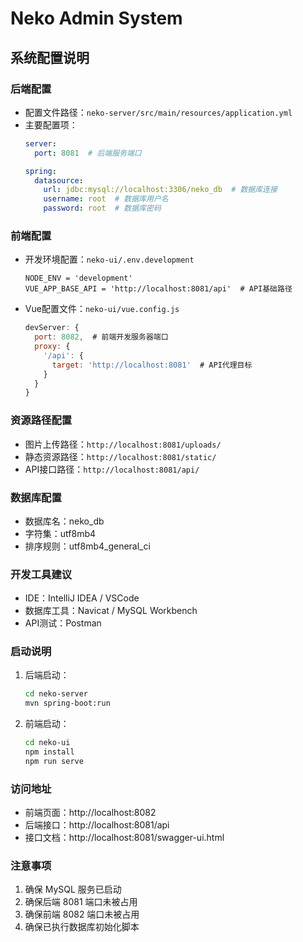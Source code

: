 # Neko Admin System

## 系统配置说明

### 后端配置
- 配置文件路径：`neko-server/src/main/resources/application.yml`
- 主要配置项：
  ```yaml
  server:
    port: 8081  # 后端服务端口

  spring:
    datasource:
      url: jdbc:mysql://localhost:3306/neko_db  # 数据库连接
      username: root  # 数据库用户名
      password: root  # 数据库密码
  ```

### 前端配置
- 开发环境配置：`neko-ui/.env.development`
  ```
  NODE_ENV = 'development'
  VUE_APP_BASE_API = 'http://localhost:8081/api'  # API基础路径
  ```

- Vue配置文件：`neko-ui/vue.config.js`
  ```javascript
  devServer: {
    port: 8082,  # 前端开发服务器端口
    proxy: {
      '/api': {
        target: 'http://localhost:8081'  # API代理目标
      }
    }
  }
  ```

### 资源路径配置
- 图片上传路径：`http://localhost:8081/uploads/`
- 静态资源路径：`http://localhost:8081/static/`
- API接口路径：`http://localhost:8081/api/`

### 数据库配置
- 数据库名：neko_db
- 字符集：utf8mb4
- 排序规则：utf8mb4_general_ci

### 开发工具建议
- IDE：IntelliJ IDEA / VSCode
- 数据库工具：Navicat / MySQL Workbench
- API测试：Postman

### 启动说明
1. 后端启动：
   ```bash
   cd neko-server
   mvn spring-boot:run
   ```

2. 前端启动：
   ```bash
   cd neko-ui
   npm install
   npm run serve
   ```

### 访问地址
- 前端页面：http://localhost:8082
- 后端接口：http://localhost:8081/api
- 接口文档：http://localhost:8081/swagger-ui.html

### 注意事项
1. 确保 MySQL 服务已启动
2. 确保后端 8081 端口未被占用
3. 确保前端 8082 端口未被占用
4. 确保已执行数据库初始化脚本
